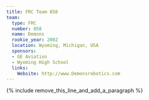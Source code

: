 ```yaml
---
title: FRC Team 858
team:
  type: FRC
  number: 858
  name: Demons
  rookie_year: 2002
  location: Wyoming, Michigan, USA
  sponsors:
  - GE Aviation
  - Wyoming High School
  links:
    Website: http://www.Demonsrobotics.com
---
```


{% include remove_this_line_and_add_a_paragraph %}